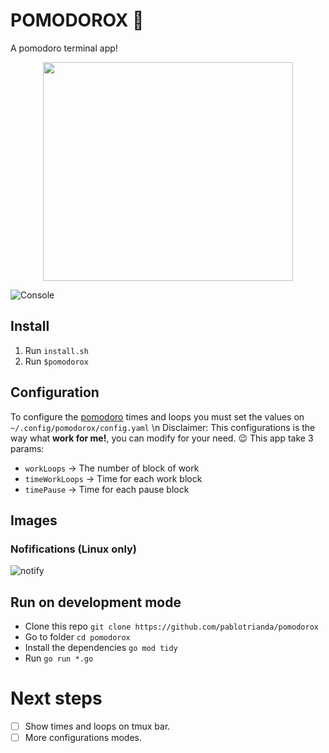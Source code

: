 # POMODOROX 🍅 
A pomodoro terminal app! 
<p align="center">
   <img src="https://art.pixilart.com/78565b935090b76.png" data-canonical-src="https://art.pixilart.com/78565b935090b76.png" width="400" height="350" />
</p>

![Console](https://i.imgur.com/OYp6umy.png)


## Install
1. Run `install.sh`
2. Run `$pomodorox`

## Configuration
To configure the [pomodoro](https://es.wikipedia.org/wiki/T%C3%A9cnica_Pomodoro) times and loops you must set the values on
`~/.config/pomodorox/config.yaml` \n
Disclaimer: This configurations is the way what **work for me!**, you can modify for your need. 😉
This app take 3 params: 
 * `workLoops` -> The number of block of work 
 * `timeWorkLoops` -> Time for each work block
 * `timePause` -> Time for each pause block

## Images
### Nofifications (Linux only)
![notify](https://i.imgur.com/EWRiMLk.png)

## Run on development mode
* Clone this repo `git clone https://github.com/pablotrianda/pomodorox`
* Go to folder `cd pomodorox`
* Install the dependencies `go mod tidy`
* Run `go run *.go`

# Next steps
- [ ] Show times and loops on tmux bar.  
- [ ] More configurations modes.  
